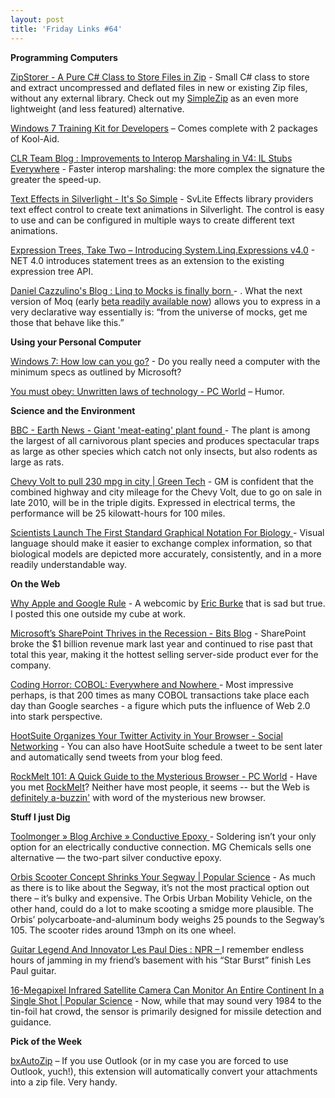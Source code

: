 ```yaml
---
layout: post  
title: 'Friday Links #64'
---
```

**Programming Computers**

[ZipStorer - A Pure C# Class to Store Files in Zip](http://zipstorer.codeplex.com/) - Small C# class to store and extract uncompressed and deflated files in new or existing Zip files, without any external library. Check out my [SimpleZip](http://www.codeproject.com/KB/cs/SimpleZip.aspx) as an even more lightweight (and less featured) alternative.

[Windows 7 Training Kit for Developers](http://davidhayden.com/blog/dave/archive/2009/08/09/Windows7TrainingKitDevelopers.aspx) – Comes complete with 2 packages of Kool-Aid. 

[CLR Team Blog : Improvements to Interop Marshaling in V4: IL Stubs Everywhere](http://blogs.msdn.com/clrteam/archive/2009/08/10/improvements-to-interop-marshaling-in-v4-il-stubs-everywhere.aspx) - Faster interop marshaling: the more complex the signature the greater the speed-up.

[Text Effects in Silverlight - It's So Simple](http://www.cellbi.com/blog/2009/05/text-effects-in-silverlight-its-so-simple.aspx) - SvLite Effects library providers text effect control to create text animations in Silverlight. The control is easy to use and can be configured in multiple ways to create different text animations.

[Expression Trees, Take Two – Introducing System.Linq.Expressions v4.0](http://community.bartdesmet.net/blogs/bart/archive/2009/08/10/expression-trees-take-two-introducing-system-linq-expressions-v4-0.aspx) - NET 4.0 introduces statement trees as an extension to the existing expression tree API.

[Daniel Cazzulino's Blog : Linq to Mocks is finally born ](http://www.clariusconsulting.net/blogs/kzu/archive/2009/08/13/164978.aspx)- . What the next version of Moq (early [beta readily available now](http://moq.me/get)) allows you to express in a very declarative way essentially is: “from the universe of mocks, get me those that behave like this.”

**Using your Personal Computer**

[Windows 7: How low can you go?](http://www.computerworld.com/s/article/9136192/Windows_7_How_low_can_you_go_?source=rss_news) - Do you really need a computer with the minimum specs as outlined by Microsoft? 

[You must obey: Unwritten laws of technology - PC World](http://www.msnbc.msn.com/id/32393717/) – Humor.

**Science and the Environment**

[BBC - Earth News - Giant 'meat-eating' plant found ](http://news.bbc.co.uk/earth/hi/earth_news/newsid_8195000/8195029.stm)- The plant is among the largest of all carnivorous plant species and produces spectacular traps as large as other species which catch not only insects, but also rodents as large as rats.

[Chevy Volt to pull 230 mpg in city | Green Tech](http://news.cnet.com/8301-11128_3-10307239-54.html?part=rss&subj=news&tag=2547-1_3-0-5) - GM is confident that the combined highway and city mileage for the Chevy Volt, due to go on sale in late 2010, will be in the triple digits. Expressed in electrical terms, the performance will be 25 kilowatt-hours for 100 miles.

[Scientists Launch The First Standard Graphical Notation For Biology ](http://www.sciencedaily.com/releases/2009/08/090811161341.htm)- Visual language should make it easier to exchange complex information, so that biological models are depicted more accurately, consistently, and in a more readily understandable way.

**On the Web**

[Why Apple and Google Rule](http://www.devtopics.com/why-apple-and-google-rule/) - A webcomic by [Eric Burke](http://www.stuffthathappens.com) that is sad but true. I posted this one outside my cube at work. 

[Microsoft’s SharePoint Thrives in the Recession - Bits Blog](http://bits.blogs.nytimes.com/2009/08/07/microsofts-sharepoint-thrives-in-the-recession/?ref=technology) - SharePoint broke the $1 billion revenue mark last year and continued to rise past that total this year, making it the hottest selling server-side product ever for the company.

[Coding Horror: COBOL: Everywhere and Nowhere ](http://www.codinghorror.com/blog/archives/001294.html)- Most impressive perhaps, is that 200 times as many COBOL transactions take place each day than Google searches - a figure which puts the influence of Web 2.0 into stark perspective.

[HootSuite Organizes Your Twitter Activity in Your Browser - Social Networking](http://lifehacker.com/5335126/hootsuite-organizes-your-twitter-activity-in-your-browser) - You can also have HootSuite schedule a tweet to be sent later and automatically send tweets from your blog feed.

[RockMelt 101: A Quick Guide to the Mysterious Browser - PC World](http://www.pcworld.com/article/170243/rockmelt_101_a_quick_guide_to_the_mysterious_browser.html) - Have you met [RockMelt](http://rockmelt.com/)? Neither have most people, it seems -- but the Web is [definitely a-buzzin'](http://www.pcworld.com/article/170218/netscape_founder_backs_nextgen_browser.html) with word of the mysterious new browser.

**Stuff I just Dig**

[Toolmonger » Blog Archive » Conductive Epoxy ](http://toolmonger.com/2009/08/11/conductive-epoxy/)- Soldering isn’t your only option for an electrically conductive connection. MG Chemicals sells one alternative — the two-part silver conductive epoxy. 

[Orbis Scooter Concept Shrinks Your Segway | Popular Science](http://www.popsci.com/gear-amp-gadgets/article/2009-08/orbis-scooter-concept-compacts-your-segway) - As much as there is to like about the Segway, it’s not the most practical option out there – it’s bulky and expensive. The Orbis Urban Mobility Vehicle, on the other hand, could do a lot to make scooting a smidge more plausible. The Orbis’ polycarboate-and-aluminum body weighs 25 pounds to the Segway’s 105. The scooter rides around 13mph on its one wheel.

[Guitar Legend And Innovator Les Paul Dies : NPR – ](http://www.npr.org/templates/story/story.php?storyId=111845182&ft=1&f=1019)I remember endless hours of jamming in my friend’s basement with his “Star Burst” finish Les Paul guitar.

[16-Megapixel Infrared Satellite Camera Can Monitor An Entire Continent In a Single Shot | Popular Science](http://www.popsci.com/military-aviation-amp-space/article/2009-08/16-megapixel-infrared-satellite-camera-can-monitor-entire-continents) - Now, while that may sound very 1984 to the tin-foil hat crowd, the sensor is primarily designed for missile detection and guidance.

**Pick of the Week**

[bxAutoZip](http://www.baxbex.com/bxautozip.html) – If you use Outlook (or in my case you are forced to use Outlook, yuch!), this extension will automatically convert your attachments into a zip file. Very handy.
